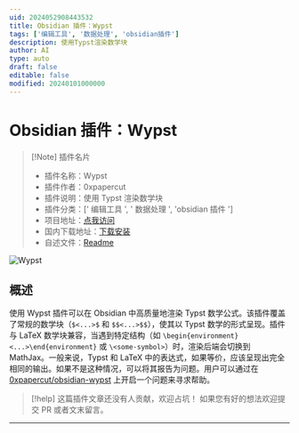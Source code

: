 ```yaml
---
uid: 2024052908443532
title: Obsidian 插件：Wypst
tags: ['编辑工具', '数据处理', 'obsidian插件']
description: 使用Typst渲染数学块
author: AI
type: auto
draft: false
editable: false
modified: 20240101000000
---
```


# Obsidian 插件：Wypst

> [!Note] 插件名片
> - 插件名称：Wypst
> - 插件作者：0xpapercut
> - 插件说明：使用 Typst 渲染数学块
> - 插件分类：[' 编辑工具 ', ' 数据处理 ', 'obsidian 插件 ']
> - 项目地址：[点我访问](https://github.com/0xpapercut/obsidian-wypst)
> - 国内下载地址：[下载安装](https://pkmer.cn/products/plugin/pluginMarket/?wypst)
> - 自述文件：[Readme](https://ghproxy.net/https://raw.githubusercontent.com/0xpapercut/obsidian-wypst/master/README.md)

![Wypst](https://cdn.pkmer.cn/covers/wypst.png!pkmer)

## 概述

使用 Wypst 插件可以在 Obsidian 中高质量地渲染 Typst 数学公式。该插件覆盖了常规的数学块（`$<...>$` 和 `$$<...>$$`），使其以 Typst 数学的形式呈现。插件与 LaTeX 数学块兼容，当遇到特定结构（如 `\begin{environment}<...>\end{environment}` 或 `\<some-symbol>`）时，渲染后端会切换到 MathJax。一般来说，Typst 和 LaTeX 中的表达式，如果等价，应该呈现出完全相同的输出。如果不是这种情况，可以将其报告为问题。用户可以通过在 [0xpapercut/obsidian-wypst](https://github.com/0xpapercut/obsidian-wypst/issues/new) 上开启一个问题来寻求帮助。

> [!help]
> 这篇插件文章还没有人贡献，欢迎占坑！
> 如果您有好的想法欢迎提交 PR 或者文末留言。

---



